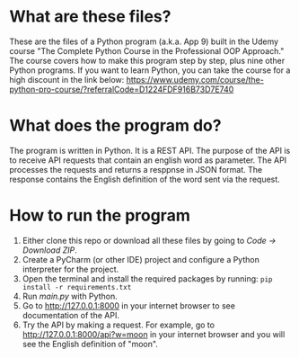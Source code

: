 # What are these files?
These are the files of a Python program (a.k.a. App 9) built in the Udemy course  "The Complete Python Course in the Professional OOP Approach."
The course covers how to make this program step by step, plus nine other Python programs. 
If you want to learn Python, you can take the course for a high discount in the link below: 
https://www.udemy.com/course/the-python-pro-course/?referralCode=D1224FDF916B73D7E740
# What does the program do?
The program is written in Python. It is a REST API. The purpose of the API is to receive API requests
that contain an english word as parameter. The API processes the requests and returns a resppnse
in JSON format. The response contains the English definition of the word sent via the request.
# How to run the program
1. Either clone this repo or download all these files by going to _Code -> Download ZIP_.
2. Create a PyCharm (or other IDE) project and configure a Python interpreter for the project.
3. Open the terminal and install the required packages by running:
   `pip install -r requirements.txt`
6. Run _main.py_ with Python.
3. Go to http://127.0.0.1:8000 in your internet browser to see documentation of the API.
4. Try the API by making a request. For example, go to http://127.0.0.1:8000/api?w=moon
   in your internet browser and you will see the English definition of "moon".